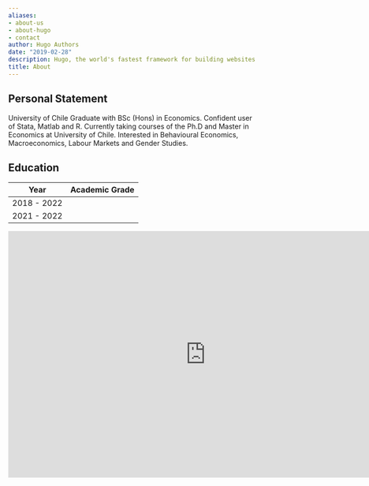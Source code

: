 ```yaml
---
aliases:
- about-us
- about-hugo
- contact
author: Hugo Authors
date: "2019-02-28"
description: Hugo, the world's fastest framework for building websites
title: About
---
```

## Personal Statement

University of Chile Graduate with BSc (Hons) in Economics. Confident user of Stata, Matlab and R. Currently taking courses of the Ph.D and  Master in Economics at University of Chile.  Interested in Behavioural Economics, Macroeconomics, Labour Markets and Gender Studies. 

## Education 


| Year  |  Academic Grade |
| ----- | --- |
| 2018 - 2022 | | **Commercial Engineering**, *University of Chile, Economics* |
| 2021 - 2022 | | **Academic Exchange**, *Tsinghua University, Labor Economics* |



<body>
    <center>
        <embed src=
"https://www.docdroid.net/file/download/TQaLbZa/cv-7-pdf.pdf" 
               width="800"
               height="500">
    </center>
</body>

